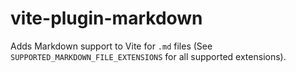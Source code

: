 # vite-plugin-markdown

Adds Markdown support to Vite for `.md` files (See `SUPPORTED_MARKDOWN_FILE_EXTENSIONS` for all supported extensions).
